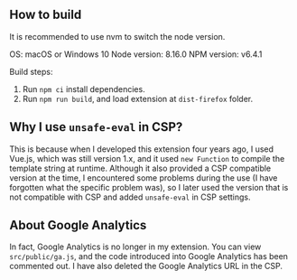 ## How to build

It is recommended to use nvm to switch the node version.

OS: macOS or Windows 10
Node version: 8.16.0
NPM version: v6.4.1

Build steps:

 1. Run `npm ci` install dependencies.
 2. Run `npm run build`, and load extension at `dist-firefox` folder.

## Why I use `unsafe-eval` in CSP?

This is because when I developed this extension four years ago, I used Vue.js, which was still version 1.x, and it used `new Function` to compile the template string at runtime. Although it also provided a CSP compatible version at the time, I encountered some problems during the use (I have forgotten what the specific problem was), so I later used the version that is not compatible with CSP and added `unsafe-eval` in CSP settings.

## About Google Analytics

In fact, Google Analytics is no longer in my extension. You can view `src/public/ga.js`, and the code introduced into Google Analytics has been commented out. I have also deleted the Google Analytics URL in the CSP.
